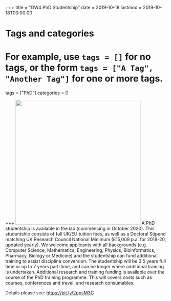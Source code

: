 +++
title = "GW4 PhD Studentship"
date = 2019-10-18
lastmod = 2019-10-18T00:00:00

# Tags and categories
# For example, use `tags = []` for no tags, or the form `tags = ["A Tag", "Another Tag"]` for one or more tags.
tags = ["PhD"]
categories = []


+++
<img src="../img/AdverYZ.jpg" width="390">
A PhD studentship is available in the lab (commencing in October 2020). This studentship consists of full UK/EU tuition fees, as well as a Doctoral Stipend matching UK Research Council National Minimum (£15,009 p.a. for 2019-20, updated yearly).  We welcome applicants with all backgrounds (e.g. Computer Science, Mathematics, Engineering, Physics, Bioinformatics, Pharmacy, Biology or Medicine) and the studentship can fund additional training to assist discipline conversion. The studentship will be 3.5 years full time or up to 7 years part-time, and can be longer where additional training is undertaken. Additional research and training funding is available over the course of the PhD training programme. This will covers costs such as courses, conferences and travel, and research consumables. 

Details please see: https://bit.ly/2ppsM3C

